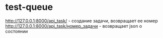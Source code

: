 # test-queue
http://127.0.0.1:8000/api_task/ - создание задачи, возвращает ее номер
http://127.0.0.1:8000/api_task/номер_задачи - возвращает json о состоянии
